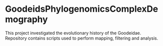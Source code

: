 # GoodeidsPhylogenomicsComplexDemography
This project investigated the evolutionary history of the Goodeidae. Repository contains scripts used to perform mapping, filtering and analysis.
